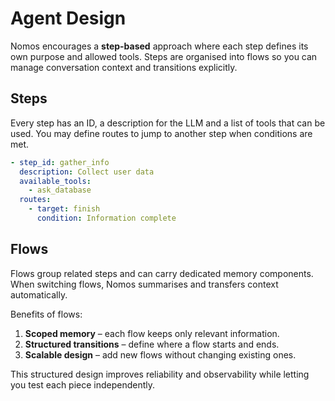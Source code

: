 # Agent Design

Nomos encourages a **step-based** approach where each step defines its own
purpose and allowed tools. Steps are organised into flows so you can manage
conversation context and transitions explicitly.

## Steps

Every step has an ID, a description for the LLM and a list of tools that can be
used. You may define routes to jump to another step when conditions are met.

```yaml
- step_id: gather_info
  description: Collect user data
  available_tools:
    - ask_database
  routes:
    - target: finish
      condition: Information complete
```

## Flows

Flows group related steps and can carry dedicated memory components. When
switching flows, Nomos summarises and transfers context automatically.

Benefits of flows:

1. **Scoped memory** – each flow keeps only relevant information.
2. **Structured transitions** – define where a flow starts and ends.
3. **Scalable design** – add new flows without changing existing ones.

This structured design improves reliability and observability while letting you
test each piece independently.
